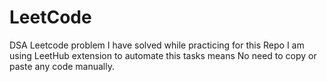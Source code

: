 # LeetCode
DSA Leetcode problem I have solved while practicing for this Repo I am using LeetHub extension to automate this tasks means No need to copy or paste any code manually.
